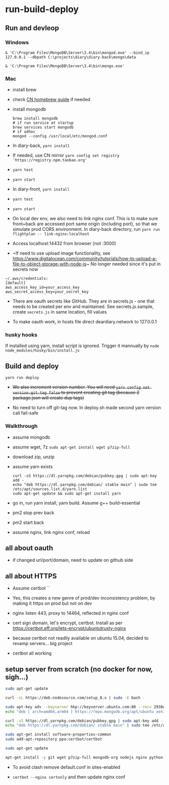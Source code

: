 # run-build-deploy

## Run and devleop

### Windows

`& 'C:\Program Files\MongoDB\Server\3.4\bin\mongod.exe' --bind_ip 127.0.0.1 --dbpath C:\projects\diary\diary-back\mongo\data`

`& 'C:\Program Files\MongoDB\Server\3.4\bin\mongo.exe'`

### Mac

- install brew

- check [CN homebrew guide](./cn-homebrew) if needed

- install mongodb
  ```
  brew install mongodb
  # if run service at startup
  brew services start mongodb
  # if adhoc
  mongod --config /usr/local/etc/mongod.conf
  ```

- In diary-back, `yarn install`

- If needed, use CN mirror
  `yarn config set registry 'https://registry.npm.taobao.org'`

- `yarn test`

- `yarn start`

- In diary-front, `yarn install`

- `yarn test`

- `yarn start`

- On local dev env, we also need to link nginx conf. This is to make sure front+back are accessed port same origin (including port), so that we simulate prod CORS environment. In diary-back directory, run `yarn run flightplan -- link-nginx:localhost`

- Access localhost:14432 from browser (not :3000)

- ~If need to use upload image functionality, see https://www.digitalocean.com/community/tutorials/how-to-upload-a-file-to-object-storage-with-node-js~ No longer needed since it's put in secrets now

```
~/.aws/credentials:
[default]
aws_access_key_id=your_access_key
aws_secret_access_key=your_secret_key
```

- There are oauth secrets like GitHub. They are in secrets.js - one that needs to be created per env and maintained. See secrets.js.sample, create `secrets.js` in same location, fill values

- To make oauth work, in hosts file direct deardiary.network to 127.0.0.1

### husky hooks

If installed using yarn, install script is ignored. Trigger it mannually by `node node_modules/husky/bin/install.js`

## Build and deploy

`yarn run deploy`

- ~~We also increment version number. You will need `yarn config set version-git-tag false` to prevent creating git tag (because 2 package.json will create dup tags)~~

- No need to turn off git-tag now. In deploy.sh made second yarn version call fail-safe

### Walkthrough

- assume mongodb

- assume wget, 7z
  `sudo apt-get install wget p7zip-full`

- download zip, unzip

- assume yarn exists
  ```
  curl -sS https://dl.yarnpkg.com/debian/pubkey.gpg | sudo apt-key add -
  echo "deb https://dl.yarnpkg.com/debian/ stable main" | sudo tee /etc/apt/sources.list.d/yarn.list
  sudo apt-get update && sudo apt-get install yarn
  ```

- go in, run yarn install, yarn build. Assume g++ build-essential

- pm2 stop prev back

- pm2 start back

- assume nginx, link nginx conf, reload

## all about oauth

- if changed url/port/domain, need to update on github side

## all about HTTPS

- Assume certbot ``

- Yes, this creates a new genre of prod/dev inconsistency problem, by making it https on prod but not on dev

- nginx listen 443, proxy to 14464, reflected in nginx conf

- cert sign domain, let's encrypt, certbot. Install as per https://certbot.eff.org/lets-encrypt/ubuntutrusty-nginx

- because certbot not readily available on ubuntu 15.04, decided to revamp servers... big project

- certbot all working

## setup server from scratch (no docker for now, sigh...)

```bash
sudo apt-get update

curl -sL https://deb.nodesource.com/setup_8.x | sudo -E bash -

sudo apt-key adv --keyserver hkp://keyserver.ubuntu.com:80 --recv 2930ADAE8CAF5059EE73BB4B58712A2291FA4AD5
echo "deb [ arch=amd64,arm64 ] https://repo.mongodb.org/apt/ubuntu xenial/mongodb-org/3.6 multiverse" | sudo tee /etc/apt/sources.list.d/mongodb-org-3.6.list

curl -sS https://dl.yarnpkg.com/debian/pubkey.gpg | sudo apt-key add -
echo "deb https://dl.yarnpkg.com/debian/ stable main" | sudo tee /etc/apt/sources.list.d/yarn.list

sudo apt-get install software-properties-common
sudo add-apt-repository ppa:certbot/certbot

sudo apt-get update

apt-get install -y git wget p7zip-full mongodb-org nodejs nginx python-certbot-nginx yarn g++ build-essential
```

- To avoid clash remove default.conf in sites-enabled

- `certbot --nginx certonly` and then update nginx conf